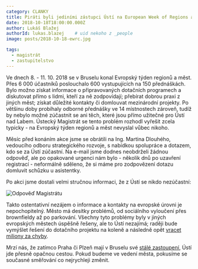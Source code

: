 ```yaml
---
category: CLANKY
title: Piráti byli jediními zástupci Ústí na European Week of Regions and Cities
date: 2018-10-18T18:00:00.000Z
author: Lukáš Blažej
authorId: lukas.blazej    # uid nekoho z _people
image: posts/2018-10-18-ewrc.jpg

tags:
  - magistrát
  - zastupitelstvo
---
```


Ve dnech 8. - 11. 10. 2018 se v Bruselu konal Evropský týden regionů a měst. Přes 6 000 účastníků poslouchalo 600 vystupujících na 150 přednáškách. Bylo možno získat informace o připravovaných dotačních programech a diskutovat přímo s lidmi, kteří za ně zodpovídají; přebírat dobrou praxi z jiných měst; získat důležité kontakty či domlouvat mezinárodní projekty. Po většinu doby probíhaly odborné přednášky ve 14 místnostech zároveň, tudíž by nebylo možné zúčastnit se ani těch, které jsou přímo užitečné pro Ústí nad Labem. Ústecký Magistrát se tento problém rozhodl vyřešit zcela typicky - na Evropský týden regionů a měst nevyslal vůbec nikoho.

Měsíc před konáním akce jsme se obrátili na Ing. Martina Dlouhého, vedoucího odboru strategického rozvoje, s nabídkou spolupráce a dotazem, kdo se za Ústí zúčastní. Na e-mail jsme dodnes neobdrželi žádnou odpověď, ale po opakované urgenci nám bylo - několik dnů po uzavření registrací - neformálně sděleno, že si máme pro zodpovězení dotazu domluvit schůzku u asistentky.

Po akci jsme dostali velmi stručnou informaci, že z Ústí se nikdo nezúčastní:

![Odpověď Magistrátu](https://raw.githubusercontent.com/pirati-web/usti.pirati.cz/master/assets/img/posts/2018-10-18-neucast.jpg)


Takto ostentativní nezájem o informace a kontakty na evropské úrovni je nepochopitelný. Město má desítky problémů, od sociálního vyloučení přes brownfieldy až po parkování. Všechny tyto problémy byly v jiných evropských městech úspěšně řešeny, ale to Ústí nezajímá; raději bude vymýšlet řešení do dotačního projektu na koleně a následně opět [vracet miliony za chyby](https://ustecky.denik.cz/zpravy_region/usti-bude-za-chyby-v-dotacich-muset-vracet-miliony-korun-20170714.html). 

Mrzí nás, že zatímco Praha či Plzeň mají v Bruselu své [stálé zastoupení](https://www.blesk.cz/clanek/zpravy-udalosti/451268/praha-ma-v-bruselu-dum-za-52-milionu-haji-odtud-sve-evropske-zajmy.html), Ústí jde přesně opačnou cestou. Pokud budeme ve vedení města, pokusíme se současné směřování co nejrychleji změnit.
